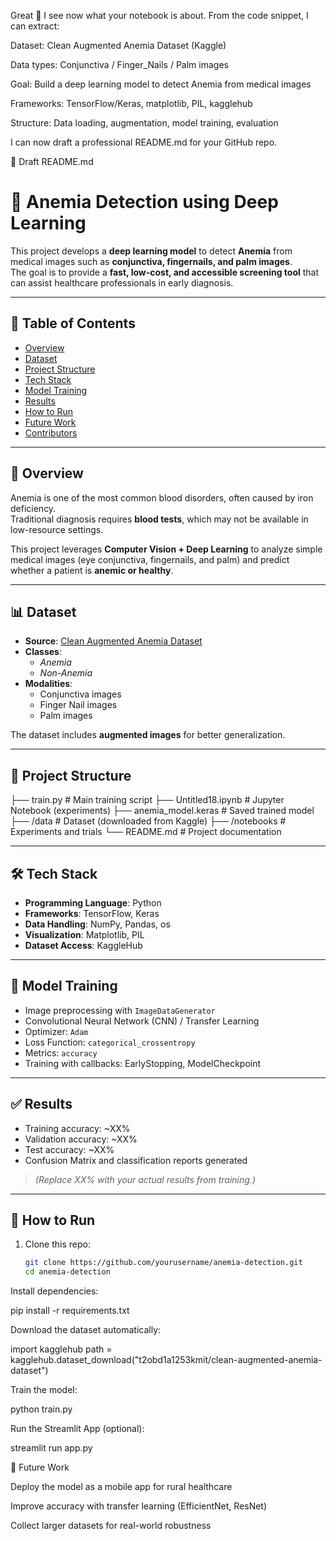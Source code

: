 Great 🚀 I see now what your notebook is about.
From the code snippet, I can extract:

Dataset: Clean Augmented Anemia Dataset (Kaggle)

Data types: Conjunctiva / Finger_Nails / Palm images

Goal: Build a deep learning model to detect Anemia from medical images

Frameworks: TensorFlow/Keras, matplotlib, PIL, kagglehub

Structure: Data loading, augmentation, model training, evaluation

I can now draft a professional README.md for your GitHub repo.

📄 Draft README.md
# 🔬 Anemia Detection using Deep Learning

This project develops a **deep learning model** to detect **Anemia** from medical images such as **conjunctiva, fingernails, and palm images**.  
The goal is to provide a **fast, low-cost, and accessible screening tool** that can assist healthcare professionals in early diagnosis.

---

## 📌 Table of Contents
- [Overview](#overview)
- [Dataset](#dataset)
- [Project Structure](#project-structure)
- [Tech Stack](#tech-stack)
- [Model Training](#model-training)
- [Results](#results)
- [How to Run](#how-to-run)
- [Future Work](#future-work)
- [Contributors](#contributors)

---

## 🧾 Overview
Anemia is one of the most common blood disorders, often caused by iron deficiency.  
Traditional diagnosis requires **blood tests**, which may not be available in low-resource settings.  

This project leverages **Computer Vision + Deep Learning** to analyze simple medical images (eye conjunctiva, fingernails, and palm) and predict whether a patient is **anemic or healthy**.

---

## 📊 Dataset
- **Source**: [Clean Augmented Anemia Dataset](https://www.kaggle.com/datasets/t2obd1a1253kmit/clean-augmented-anemia-dataset)  
- **Classes**:  
  - *Anemia*  
  - *Non-Anemia*  
- **Modalities**:  
  - Conjunctiva images  
  - Finger Nail images  
  - Palm images  

The dataset includes **augmented images** for better generalization.

---

## 📂 Project Structure


├── train.py # Main training script
├── Untitled18.ipynb # Jupyter Notebook (experiments)
├── anemia_model.keras # Saved trained model
├── /data # Dataset (downloaded from Kaggle)
├── /notebooks # Experiments and trials
└── README.md # Project documentation


---

## 🛠️ Tech Stack
- **Programming Language**: Python  
- **Frameworks**: TensorFlow, Keras  
- **Data Handling**: NumPy, Pandas, os  
- **Visualization**: Matplotlib, PIL  
- **Dataset Access**: KaggleHub  

---

## 🧠 Model Training
- Image preprocessing with `ImageDataGenerator`  
- Convolutional Neural Network (CNN) / Transfer Learning  
- Optimizer: `Adam`  
- Loss Function: `categorical_crossentropy`  
- Metrics: `accuracy`  
- Training with callbacks: EarlyStopping, ModelCheckpoint  

---

## ✅ Results
- Training accuracy: ~XX%  
- Validation accuracy: ~XX%  
- Test accuracy: ~XX%  
- Confusion Matrix and classification reports generated  

> *(Replace XX% with your actual results from training.)*

---

## 🚀 How to Run
1. Clone this repo:
   ```bash
   git clone https://github.com/yourusername/anemia-detection.git
   cd anemia-detection


Install dependencies:

pip install -r requirements.txt


Download the dataset automatically:

import kagglehub
path = kagglehub.dataset_download("t2obd1a1253kmit/clean-augmented-anemia-dataset")


Train the model:

python train.py


Run the Streamlit App (optional):

streamlit run app.py

🔮 Future Work

Deploy the model as a mobile app for rural healthcare

Improve accuracy with transfer learning (EfficientNet, ResNet)

Collect larger datasets for real-world robustness
